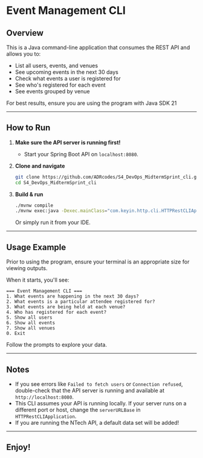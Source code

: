 # Event Management CLI

## Overview

This is a Java command-line application that consumes the REST API and allows you to:

- List all users, events, and venues
- See upcoming events in the next 30 days
- Check what events a user is registered for
- See who's registered for each event
- See events grouped by venue

For best results, ensure you are using the program with Java SDK 21


---

## How to Run

1. **Make sure the API server is running first!**

   - Start your Spring Boot API on `localhost:8080`.

2. **Clone and navigate**

   ```bash
   git clone https://github.com/ADRcodes/S4_DevOps_MidtermSprint_cli.git
   cd S4_DevOps_MidtermSprint_cli
   ```

3. **Build & run**
   ```bash
   ./mvnw compile
   ./mvnw exec:java -Dexec.mainClass="com.keyin.http.cli.HTTPRestCLIApplication"
   ```
   Or simply run it from your IDE.

---

## Usage Example

Prior to using the program, ensure your terminal is an appropriate size for viewing outputs.

When it starts, you'll see:

```
=== Event Management CLI ===
1. What events are happening in the next 30 days?
2. What events is a particular attendee registered for?
3. What events are being held at each venue?
4. Who has registered for each event?
5. Show all users
6. Show all events
7. Show all venues
0. Exit
```

Follow the prompts to explore your data.

---

## Notes

- If you see errors like `Failed to fetch users` or `Connection refused`, double-check that the API server is running and available at `http://localhost:8080`.
- This CLI assumes your API is running locally. If your server runs on a different port or host, change the `serverURLBase` in `HTTPRestCLIApplication`.
- If you are running the NTech API, a default data set will be added!

---

## Enjoy!
